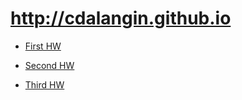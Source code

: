 # http://cdalangin.github.io

- [First HW](https://cdalangin.github.io/firstHW/firstHW.html)

- [Second HW](https://cdalangin.github.io/secondHW/secondHW.html)

- [Third HW](https://cdalangin.github.io/thirdHW/thirdHW.html)
